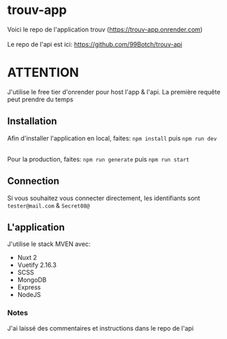 # trouv-app

Voici le repo de l'application trouv (https://trouv-app.onrender.com)<br /><br />
Le repo de l'api est ici: https://github.com/99Botch/trouv-api

# ATTENTION
J'utilise le free tier d'onrender pour host l'app & l'api. La première requête peut prendre du temps

## Installation
Afin d'installer l'application en local, faites: ```npm install``` puis ```npm run dev```<br /><br />

Pour la production, faites: ```npm run generate``` puis ```npm run start```

## Connection
Si vous souhaitez vous connecter directement, les identifiants sont ```tester@mail.com``` & ```Secret08@```

## L'application
J'utilise le stack MVEN avec: 
- Nuxt 2
- Vuetify 2.16.3
- SCSS
- MongoDB
- Express
- NodeJS

### Notes
J'ai laissé des commentaires et instructions dans le repo de l'api
